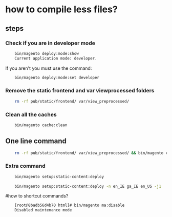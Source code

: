 # how to compile less files?

## steps

### Check if you are in developer mode
```bash
    bin/magento deploy:mode:show 
    Current application mode: developer.
```
If you aren't you must use the command: 
```bash
    bin/magento deploy:mode:set developer 
```

### Remove the static frontend and var viewprocessed folders
```bash
    rm -rf pub/static/frontend/ var/view_preprocessed/
```
### Clean all the caches
```bash
    bin/magento cache:clean 
```

## One line command
```bash
    rm -rf pub/static/frontend/ var/view_preprocessed/ && bin/magento cache:clean
``` 

### Extra command
```bash
    bin/magento setup:static-content:deploy
    
    bin/magento setup:static-content:deploy -n en_IE ga_IE en_US -j1
```
#how to shortcut commands?
```bash
    [root@8badb56d4b70 html]# bin/magento ma:disable
    Disabled maintenance mode
```